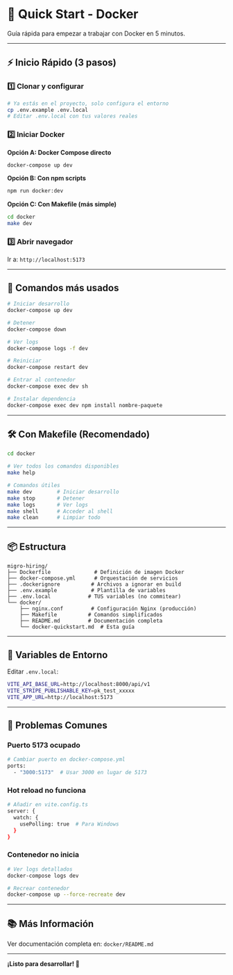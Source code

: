 # 🚀 Quick Start - Docker

Guía rápida para empezar a trabajar con Docker en 5 minutos.

---

## ⚡ Inicio Rápido (3 pasos)

### 1️⃣ Clonar y configurar

```bash
# Ya estás en el proyecto, solo configura el entorno
cp .env.example .env.local
# Editar .env.local con tus valores reales
```

### 2️⃣ Iniciar Docker

**Opción A: Docker Compose directo**
```bash
docker-compose up dev
```

**Opción B: Con npm scripts**
```bash
npm run docker:dev
```

**Opción C: Con Makefile (más simple)**
```bash
cd docker
make dev
```

### 3️⃣ Abrir navegador

Ir a: `http://localhost:5173`

---

## 🎯 Comandos más usados

```bash
# Iniciar desarrollo
docker-compose up dev

# Detener
docker-compose down

# Ver logs
docker-compose logs -f dev

# Reiniciar
docker-compose restart dev

# Entrar al contenedor
docker-compose exec dev sh

# Instalar dependencia
docker-compose exec dev npm install nombre-paquete
```

---

## 🛠️ Con Makefile (Recomendado)

```bash
cd docker

# Ver todos los comandos disponibles
make help

# Comandos útiles
make dev        # Iniciar desarrollo
make stop       # Detener
make logs       # Ver logs
make shell      # Acceder al shell
make clean      # Limpiar todo
```

---

## 📦 Estructura

```
migro-hiring/
├── Dockerfile              # Definición de imagen Docker
├── docker-compose.yml      # Orquestación de servicios
├── .dockerignore          # Archivos a ignorar en build
├── .env.example           # Plantilla de variables
├── .env.local            # TUS variables (no commitear)
└── docker/
    ├── nginx.conf         # Configuración Nginx (producción)
    ├── Makefile          # Comandos simplificados
    ├── README.md         # Documentación completa
    └── docker-quickstart.md  # Esta guía
```

---

## 🔧 Variables de Entorno

Editar `.env.local`:

```bash
VITE_API_BASE_URL=http://localhost:8000/api/v1
VITE_STRIPE_PUBLISHABLE_KEY=pk_test_xxxxx
VITE_APP_URL=http://localhost:5173
```

---

## 🐛 Problemas Comunes

### Puerto 5173 ocupado
```bash
# Cambiar puerto en docker-compose.yml
ports:
  - "3000:5173"  # Usar 3000 en lugar de 5173
```

### Hot reload no funciona
```bash
# Añadir en vite.config.ts
server: {
  watch: {
    usePolling: true  # Para Windows
  }
}
```

### Contenedor no inicia
```bash
# Ver logs detallados
docker-compose logs dev

# Recrear contenedor
docker-compose up --force-recreate dev
```

---

## 📚 Más Información

Ver documentación completa en: `docker/README.md`

---

**¡Listo para desarrollar! 🎉**

